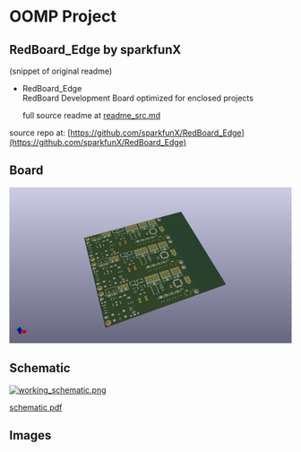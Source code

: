 # OOMP Project  
## RedBoard_Edge  by sparkfunX  
  
(snippet of original readme)  
  
- RedBoard_Edge  
RedBoard Development Board optimized for enclosed projects  
  
  full source readme at [readme_src.md](readme_src.md)  
  
source repo at: [https://github.com/sparkfunX/RedBoard_Edge](https://github.com/sparkfunX/RedBoard_Edge)  
## Board  
  
[![working_3d.png](working_3d_600.png)](working_3d.png)  
## Schematic  
  
[![working_schematic.png](working_schematic_600.png)](working_schematic.png)  
  
[schematic pdf](working_schematic.pdf)  
## Images  
